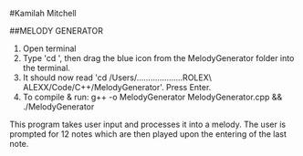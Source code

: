 #Kamilah Mitchell

##MELODY GENERATOR


1. Open terminal 
2. Type 'cd ', then drag the blue icon from the MelodyGenerator folder into the terminal.
3. It should now read 'cd /Users/....................ROLEX\ ALEXX/Code/C++/MelodyGenerator'. Press Enter.
4. To compile & run: g++ -o MelodyGenerator MelodyGenerator.cpp && ./MelodyGenerator



This program takes user input and processes it into a melody. The user is prompted for 12 notes which are then played upon the entering of the last note. 
